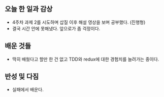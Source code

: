 ## 오늘 한 일과 감상

- 4주차 과제 2를 시도하며 삽질 이후 해설 영상을 보며 공부했다. (진행형)
- 결국 시간 안에 못해냈다. 앞으로가 좀 걱정이다.

## 배운 것들
- 딱히 배웠다고 할만 한 건 없고 TDD와 redux에 대한 경험치를 늘려가는 중이다.

## 반성 및 다짐

- 실패에서 배운다.